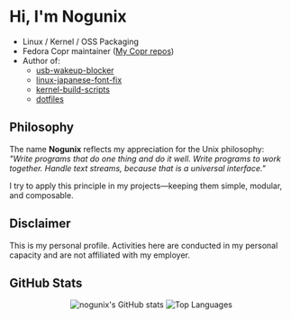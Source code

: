 # Hi, I'm Nogunix

- Linux / Kernel / OSS Packaging
- Fedora Copr maintainer ([My Copr repos](https://copr.fedorainfracloud.org/coprs/nogunix/))
- Author of:
  - [usb-wakeup-blocker](https://github.com/nogunix/usb-wakeup-blocker)
  - [linux-japanese-font-fix](https://github.com/nogunix/linux-japanese-font-fix)
  - [kernel-build-scripts](https://github.com/nogunix/kernel-build-scripts)
  - [dotfiles](https://github.com/nogunix/dotfiles)


## Philosophy

The name **Nogunix** reflects my appreciation for the Unix philosophy:  
*"Write programs that do one thing and do it well. Write programs to work together. Handle text streams, because that is a universal interface."*  

I try to apply this principle in my projects—keeping them simple, modular, and composable.


## Disclaimer  
This is my personal profile. Activities here are conducted in my personal capacity and are not affiliated with my employer.


## GitHub Stats

<p align="center">
  <img src="https://github-readme-stats.vercel.app/api?username=nogunix&show_icons=true&theme=tokyonight" alt="nogunix's GitHub stats"/>
  <img src="https://github-readme-stats.vercel.app/api/top-langs/?username=nogunix&layout=compact&theme=tokyonight" alt="Top Languages"/>
</p>

